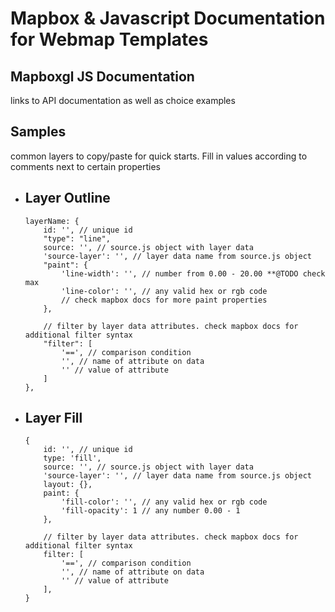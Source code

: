 # Mapbox & Javascript Documentation for Webmap Templates

## Mapboxgl JS Documentation
links to API documentation as well as choice examples

## Samples
common layers to copy/paste for quick starts. Fill in values according to comments next to certain properties

- Layer Outline
    -
    ```
    layerName: {
        id: '', // unique id
        "type": "line",
        source: '', // source.js object with layer data
        'source-layer': '', // layer data name from source.js object
        "paint": {
            'line-width': '', // number from 0.00 - 20.00 **@TODO check max
            'line-color': '', // any valid hex or rgb code
            // check mapbox docs for more paint properties
        },

        // filter by layer data attributes. check mapbox docs for additional filter syntax
        "filter": [
            '==', // comparison condition
            '', // name of attribute on data
            '' // value of attribute
        ]
    },
    ```
- Layer Fill
    -
    ```
    {
        id: '', // unique id
        type: 'fill',
        source: '', // source.js object with layer data
        'source-layer': '', // layer data name from source.js object
        layout: {},
        paint: {
            'fill-color': '', // any valid hex or rgb code
            'fill-opacity': 1 // any number 0.00 - 1
        },

        // filter by layer data attributes. check mapbox docs for additional filter syntax
        filter: [
            '==', // comparison condition
            '', // name of attribute on data
            '' // value of attribute
        ],
    }
    ```